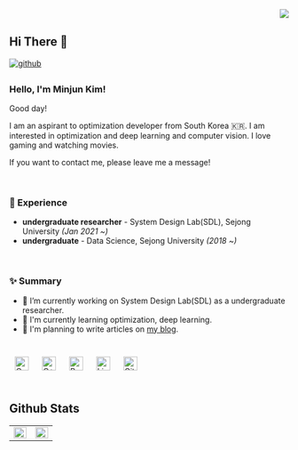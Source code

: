 <div align="right">
<img src="https://komarev.com/ghpvc/?username=minjunkim-dev&&style=flat-square" align="right" />
</div>  
  

<br/>  

## Hi There 👋  
  

<a href="https://github.com/minjunkim-dev" target="_blank">
<img src=https://img.shields.io/badge/github-%2324292e.svg?&style=for-the-badge&logo=github&logoColor=white alt=github style="margin-bottom: 5px;" />
</a>
  



### Hello, I'm Minjun Kim!

Good day!

I am an aspirant to optimization developer from South Korea 🇰🇷.
I am interested in optimization and deep learning and computer vision.
I love gaming and watching movies.

If you want to contact me, please leave me a message!
 
<br/>

### 💫 Experience
- **undergraduate researcher** - System Design Lab(SDL), Sejong University *(Jan 2021 ~)*
- **undergraduate** - Data Science, Sejong University *(2018 ~)*  
  

<br/>  


### ✨ Summary

- 🔭 I’m currently working on System Design Lab(SDL) as a undergraduate researcher.
- 🌱 I'm currently learning optimization, deep learning.
- 📝 I'm planning to write articles on [my blog](https:minjunkim-dev//.tistory.com).  
  

<br/>  

<div sttyle='float:left'>
<img style="margin: 10px" src="https://profilinator.rishav.dev/skills-assets/c-original.svg" alt="C" height="25" />  
<img style="margin: 10px" src="https://profilinator.rishav.dev/skills-assets/cplusplus-original.svg" alt="C++" height="25" />  
<img style="margin: 10px" src="https://profilinator.rishav.dev/skills-assets/python-original.svg" alt="Python" height="25" />  
<img style="margin: 10px" src="https://profilinator.rishav.dev/skills-assets/linux-original.svg" alt="Linux" height="25" />  
<img style="margin: 10px" src="https://profilinator.rishav.dev/skills-assets/git-scm-icon.svg" alt="Git" height="25" />  

</div>

<br/>  


## Github Stats  
<table><tr><td valign="top" width="50%">

<img src="https://github-readme-stats.vercel.app/api?username=minjunkim-dev&show_icons=true&count_private=true&hide_border=true" align="left" style="width: 100%" />

</td><td valign="top" width="50%">

<img src="https://github-readme-stats.vercel.app/api/top-langs/?username=minjunkim-dev&hide_border=true&layout=compact" align="left" style="width: 100%" />

</td></tr></table>  

<br/>  


<!--
**minjunkim-dev/minjunkim-dev** is a ✨ _special_ ✨ repository because its `README.md` (this file) appears on your GitHub profile.

Here are some ideas to get you started:

- 🔭 I’m currently working on ...
- 🌱 I’m currently learning ...
- 👯 I’m looking to collaborate on ...
- 🤔 I’m looking for help with ...
- 💬 Ask me about ...
- 📫 How to reach me: ...
- 😄 Pronouns: ...
- ⚡ Fun fact: ...
- ...
-->
